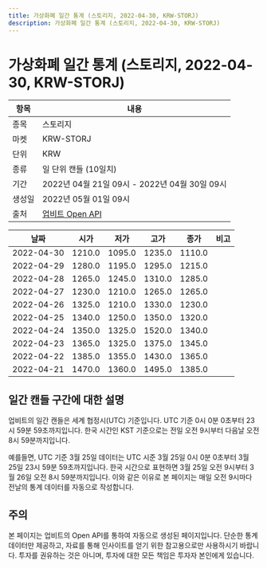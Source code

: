 ```yaml
---
title: 가상화폐 일간 통계 (스토리지, 2022-04-30, KRW-STORJ)
description: 가상화폐 일간 통계 (스토리지, 2022-04-30, KRW-STORJ)
---
```



가상화폐 일간 통계 (스토리지, 2022-04-30, KRW-STORJ)
===

|항목|내용|
|--|--|
|종목|스토리지|
|마켓|KRW-STORJ|
|단위|KRW|
|종류|일 단위 캔들 (10일치)|
|기간|2022년 04월 21일 09시 - 2022년 04월 30일 09시|
|생성일|2022년 05월 01일 09시|
|출처|[업비트 Open API](https://docs.upbit.com)|


|날짜|시가|저가|고가|종가|비고|
|--|--|--|--|--|--|
|2022-04-30|1210.0|1095.0|1235.0|1110.0|    |
|2022-04-29|1280.0|1195.0|1295.0|1215.0|    |
|2022-04-28|1265.0|1245.0|1310.0|1285.0|    |
|2022-04-27|1230.0|1210.0|1265.0|1265.0|    |
|2022-04-26|1325.0|1210.0|1330.0|1230.0|    |
|2022-04-25|1340.0|1250.0|1350.0|1320.0|    |
|2022-04-24|1350.0|1325.0|1520.0|1340.0|    |
|2022-04-23|1365.0|1325.0|1375.0|1345.0|    |
|2022-04-22|1385.0|1355.0|1430.0|1365.0|    |
|2022-04-21|1470.0|1360.0|1495.0|1385.0|    |


일간 캔들 구간에 대한 설명
---


업비트의 일간 캔들은 세계 협정시(UTC) 기준입니다. 
UTC 기준 0시 0분 0초부터 23시 59분 59초까지입니다. 
한국 시간인 KST 기준으로는 전일 오전 9시부터 다음날 오전 8시 59분까지입니다. 


예를들면, UTC 기준 3월 25일 데이터는 UTC 시준 3월 25일 0시 0분 0초부터 3월 25일 23시 59분 59초까지입니다. 
한국 시간으로 표현하면 3월 25일 오전 9시부터 3월 26일 오전 8시 59분까지입니다. 
이와 같은 이유로 본 페이지는 매일 오전 9시마다 전날의 통계 데이터를 자동으로 작성합니다. 


주의
---


본 페이지는 업비트의 Open API를 통하여 자동으로 생성된 페이지입니다. 
단순한 통계 데이터만 제공하고, 자료를 통해 인사이트를 얻기 위한 참고용으로만 사용하시기 바랍니다. 
투자를 권유하는 것은 아니며, 투자에 대한 모든 책임은 투자자 본인에게 있습니다. 
